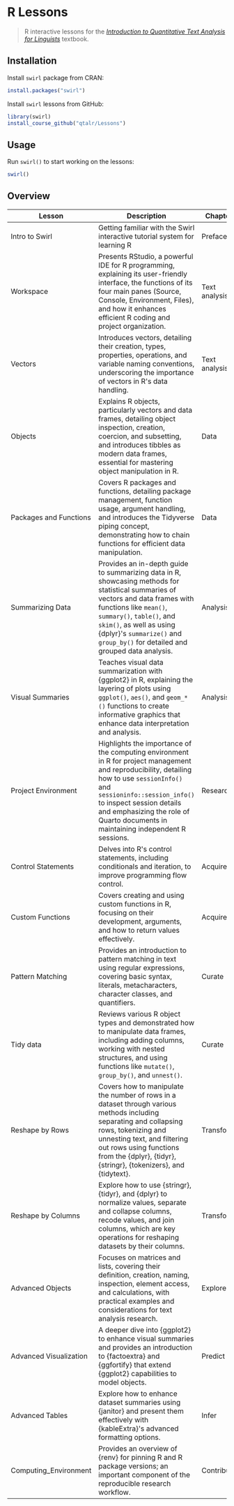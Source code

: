 # R Lessons

> R interactive lessons for the *[Introduction to Quantitative Text Analysis for Linguists](https://qtalr.github.io/book/)* textbook.

## Installation

Install `swirl` package from CRAN:

```r
install.packages("swirl")
```

Install `swirl` lessons from GitHub:

```r
library(swirl)
install_course_github("qtalr/Lessons")
```

## Usage

Run `swirl()` to start working on the lessons:

```r
swirl()
```
## Overview

| Lesson                 | Description                                                                                                                                                                                                                                                                               | Chapter                  |
| ---------------------- | ----------------------------------------------------------------------------------------------------------------------------------------------------------------------------------------------------------------------------------------------------------------------------------------- | ------------------------ |
| Intro to Swirl         | Getting familiar with the Swirl interactive tutorial system for learning R                                                                                                                                                                                                                | Preface                  |
| Workspace              | Presents RStudio, a powerful IDE for R programming, explaining its user-friendly interface, the functions of its four main panes (Source, Console, Environment, Files), and how it enhances efficient R coding and project organization.                                                  | Text analysis |
| Vectors                | Introduces vectors, detailing their creation, types, properties, operations, and variable naming conventions, underscoring the importance of vectors in R's data handling.                                                                                                                | Text analysis |
| Objects                | Explains R objects, particularly vectors and data frames, detailing object inspection, creation, coercion, and subsetting, and introduces tibbles as modern data frames, essential for mastering object manipulation in R.                                                                | Data      |
| Packages and Functions | Covers R packages and functions, detailing package management, function usage, argument handling, and introduces the Tidyverse piping concept, demonstrating how to chain functions for efficient data manipulation.                                                                      | Data      |
| Summarizing Data       | Provides an in-depth guide to summarizing data in R, showcasing methods for statistical summaries of vectors and data frames with functions like `mean()`, `summary()`, `table()`, and `skim()`, as well as using {dplyr}'s `summarize()` and `group_by()` for detailed and grouped data analysis.      | Analysis     |
| Visual Summaries       | Teaches visual data summarization with {ggplot2} in R, explaining the layering of plots using `ggplot()`, `aes()`, and `geom_*()` functions to create informative graphics that enhance data interpretation and analysis.                                                                         | Analysis     |
| Project Environment    | Highlights the importance of the computing environment in R for project management and reproducibility, detailing how to use `sessionInfo()` and `sessioninfo::session_info()` to inspect session details and emphasizing the role of Quarto documents in maintaining independent R sessions. | Research         |
| Control Statements     | Delves into R's control statements, including conditionals and iteration, to improve programming flow control.                                                                                                                                                                            | Acquire             |
| Custom Functions       | Covers creating and using custom functions in R, focusing on their development, arguments, and how to return values effectively.                                                                                                                                                          | Acquire             |
| Pattern Matching       | Provides an introduction to pattern matching in text using regular expressions, covering basic syntax, literals, metacharacters, character classes, and quantifiers.                                                                                                                      | Curate          |
| Tidy data              | Reviews various R object types and demonstrated how to manipulate data frames, including adding columns, working with nested structures, and using functions like `mutate()`, `group_by()`, and `unnest()`.                                                                                     | Curate          |
| Reshape by Rows        | Covers how to manipulate the number of rows in a dataset through various methods including separating and collapsing rows, tokenizing and unnesting text, and filtering out rows using functions from the {dplyr}, {tidyr}, {stringr}, {tokenizers}, and {tidytext}.                        | Transform       |
| Reshape by Columns     | Explore how to use {stringr}, {tidyr}, and {dplyr} to normalize values, separate and collapse columns, recode values, and join columns, which are key operations for reshaping datasets by their columns.                                                                              | Transform       |
| Advanced Objects       | Focuses on matrices and lists, covering their definition, creation, naming, inspection, element access, and calculations, with practical examples and considerations for text analysis research.                                                                                          | Explore              |
| Advanced Visualization | A deeper dive into {ggplot2} to enhance visual summaries and provides an introduction to {factoextra} and {ggfortify} that extend {ggplot2} capabilities to model objects.                                                                                               | Predict               |
| Advanced Tables        | Explore how to enhance dataset summaries using {janitor} and present them effectively with {kableExtra}'s advanced formatting options.                                                                                                                                | Infer                |
| Computing_Environment  | Provides an overview of {renv} for pinning R and R package versions; an important component of the reproducible research workflow.                                                                                                                              | Contribute             |

